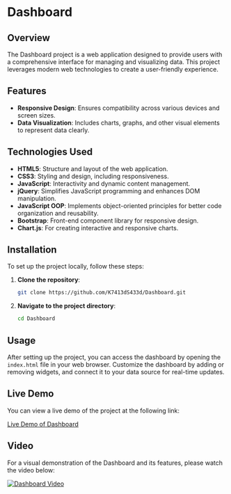 # Dashboard

## Overview

The Dashboard project is a web application designed to provide users with a comprehensive interface for managing and visualizing data. This project leverages modern web technologies to create a user-friendly experience.

## Features

- **Responsive Design**: Ensures compatibility across various devices and screen sizes.
- **Data Visualization**: Includes charts, graphs, and other visual elements to represent data clearly.

## Technologies Used

- **HTML5**: Structure and layout of the web application.
- **CSS3**: Styling and design, including responsiveness.
- **JavaScript**: Interactivity and dynamic content management.
- **jQuery**: Simplifies JavaScript programming and enhances DOM manipulation.
- **JavaScript OOP**: Implements object-oriented principles for better code organization and reusability.
- **Bootstrap**: Front-end component library for responsive design.
- **Chart.js**: For creating interactive and responsive charts.

## Installation

To set up the project locally, follow these steps:

1. **Clone the repository**:

   ```bash
   git clone https://github.com/K7413dS433d/Dashboard.git
   ```
2. **Navigate to the project directory**:

   ```bash
   cd Dashboard
   ```

## Usage

After setting up the project, you can access the dashboard by opening the `index.html` file in your web browser. Customize the dashboard by adding or removing widgets, and connect it to your data source for real-time updates.

## Live Demo

You can view a live demo of the project at the following link:

[Live Demo of Dashboard](https://your-live-demo-link-here.com)

## Video

For a visual demonstration of the Dashboard and its features, please watch the video below:

[![Dashboard Video](https://img.youtube.com/vi/VIDEO_ID_HERE/0.jpg)](https://www.youtube.com/watch?v=VIDEO_ID_HERE)
